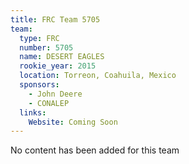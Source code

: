 ```yaml
---
title: FRC Team 5705
team:
  type: FRC
  number: 5705
  name: DESERT EAGLES
  rookie_year: 2015
  location: Torreon, Coahuila, Mexico
  sponsors:
    - John Deere
    - CONALEP
  links:
    Website: Coming Soon
---
```

No content has been added for this team